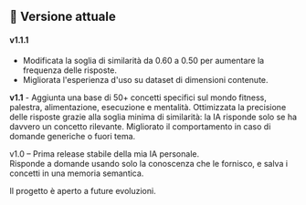 ## 📌 Versione attuale

#### v1.1.1
- Modificata la soglia di similarità da 0.60 a 0.50 per aumentare la frequenza delle risposte.
- Migliorata l'esperienza d'uso su dataset di dimensioni contenute.

**v1.1** - Aggiunta una base di 50+ concetti specifici sul mondo fitness, palestra, alimentazione, esecuzione e mentalità.
Ottimizzata la precisione delle risposte grazie alla soglia minima di similarità: la IA risponde solo se ha davvero un concetto rilevante.
Migliorato il comportamento in caso di domande generiche o fuori tema.

v1.0 – Prima release stabile della mia IA personale.  
Risponde a domande usando solo la conoscenza che le fornisco, e salva i concetti in una memoria semantica.

Il progetto è aperto a future evoluzioni.

